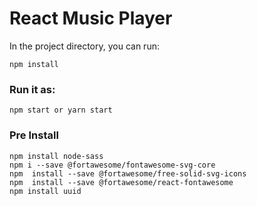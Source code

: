 # React Music Player

In the project directory, you can run:

```
npm install
```

### Run it as:

```
npm start or yarn start
```

### Pre Install

```
npm install node-sass
npm i --save @fortawesome/fontawesome-svg-core
npm  install --save @fortawesome/free-solid-svg-icons
npm  install --save @fortawesome/react-fontawesome
npm install uuid
```

